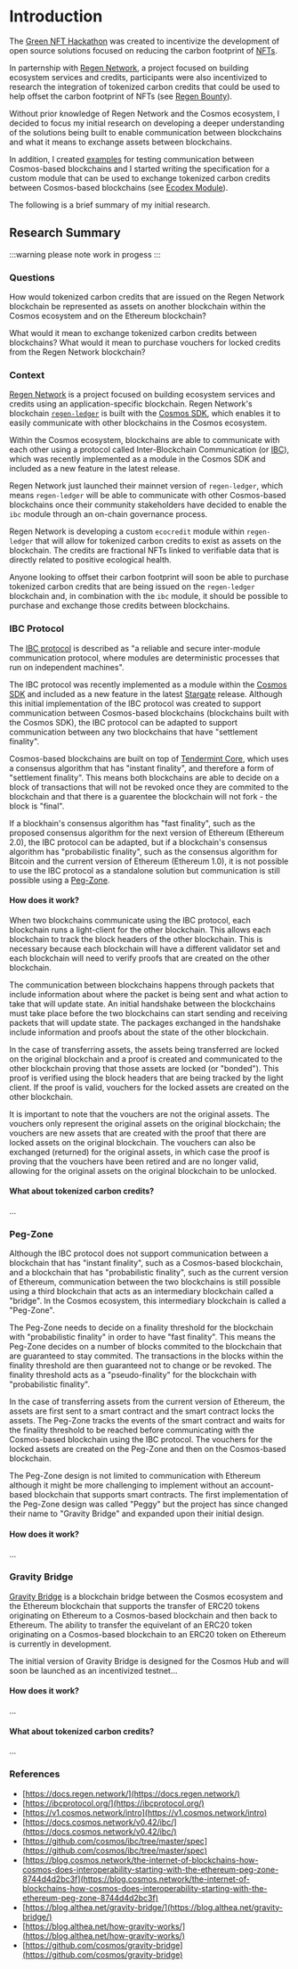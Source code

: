 # Introduction

The [Green NFT Hackathon](https://gitcoin.co/hackathon/green-nft/onboard) was created to incentivize the development of open source solutions focused on reducing the carbon footprint of [NFTs](https://ethereum.org/en/nft/).

In parternship with [Regen Network](https://www.regen.network/), a project focused on building ecosystem services and credits, participants were also incentivized to research the integration of tokenized carbon credits that could be used to help offset the carbon footprint of NFTs (see [Regen Bounty](https://gitcoin.co/issue/GreenNFT/GreenNFTs/3/100025306)).

Without prior knowledge of Regen Network and the Cosmos ecosystem, I decided to focus my initial research on developing a deeper understanding of the solutions being built to enable communication between blockchains and what it means to exchange assets between blockchains.

In addition, I created [examples](/development/testing/overview.html) for testing communication between Cosmos-based blockchains and I started writing the specification for a custom module that can be used to exchange tokenized carbon credits between Cosmos-based blockchains (see [Ecodex Module](/research/green-nft/ecodex-module.html)).

The following is a brief summary of my initial research.

## Research Summary

:::warning please note
work in progess
:::

### Questions

How would tokenized carbon credits that are issued on the Regen Network blockchain be represented as assets on another blockchain within the Cosmos ecosystem and on the Ethereum blockchain?

What would it mean to exchange tokenized carbon credits between blockchains? What would it mean to purchase vouchers for locked credits from the Regen Network blockchain?

### Context

[Regen Network](https://www.regen.network/) is a project focused on building ecosystem services and credits using an application-specific blockchain. Regen Network's blockchain [`regen-ledger`](https://github.com/regen-network/regen-ledger) is built with the [Cosmos SDK](https://github.com/cosmos/cosmos-sdk), which enables it to easily communicate with other blockchains in the Cosmos ecosystem.

Within the Cosmos ecosystem, blockchains are able to communicate with each other using a protocol called Inter-Blockchain Communication (or [IBC](https://ibcprotocol.org/)), which was recently implemented as a module in the Cosmos SDK and included as a new feature in the latest release.

Regen Network just launched their mainnet version of `regen-ledger`, which means `regen-ledger` will be able to communicate with other Cosmos-based blockchains once their community stakeholders have decided to enable the `ibc` module through an on-chain governance process.

Regen Network is developing a custom `ecocredit` module within `regen-ledger` that will allow for tokenized carbon credits to exist as assets on the blockchain. The credits are fractional NFTs linked to verifiable data that is directly related to positive ecological health.

Anyone looking to offset their carbon footprint will soon be able to purchase tokenized carbon credits that are being issued on the `regen-ledger` blockchain and, in combination with the `ibc` module, it should be possible to purchase and exchange those credits between blockchains.

<!-- ### Proof-of-Stake

"99% lower carbon footprint"

"Cosmos blockchains use an efficient Proof-of-Stake (PoS) consensus algorithm for securing the network. This PoS algorithm reduces the Cosmos carbon footprint by more than 99% compared to Proof-of-Work blockchains like Bitcoin that has a carbon footprint roughly the size of Switzerland." -->

### IBC Protocol

The [IBC protocol](https://ibcprotocol.org/) is described as "a reliable and secure inter-module communication protocol, where modules are deterministic processes that run on independent machines".

The IBC protocol was recently implemented as a module within the [Cosmos SDK](https://github.com/cosmos/cosmos-sdk) and included as a new feature in the latest [Stargate](https://stargate.cosmos.network/) release. Although this initial implementation of the IBC protocol was created to support communication between Cosmos-based blockchains (blockchains built with the Cosmos SDK), the IBC protocol can be adapted to support communication between any two blockchains that have "settlement finality".

Cosmos-based blockchains are built on top of [Tendermint Core](https://github.com/tendermint/tendermint), which uses a consensus algorithm that has "instant finality", and therefore a form of "settlement finality". This means both blockchains are able to decide on a block of transactions that will not be revoked once they are commited to the blockchain and that there is a guarentee the blockchain will not fork - the block is "final".

If a blockhain's consensus algorithm has "fast finality", such as the proposed consensus algorithm for the next version of Ethereum (Ethereum 2.0), the IBC protocol can be adapted, but if a blockchain's consensus algorithm has "probabilistic finality", such as the consensus algorithm for Bitcoin and the current version of Ethereum (Ethereum 1.0), it is not possible to use the IBC protocol as a standalone solution but communication is still possible using a [Peg-Zone](#peg-zone).

<!-- "For example, it allows public and private blockchains to transfer tokens to each other." -->

<!-- "The role of IBC is to take care of the messaging part (including data transport, authentication and ordering), in order for developers to focus on building applications." -->

#### How does it work?

When two blockchains communicate using the IBC protocol, each blockchain runs a light-client for the other blockchain. This allows each blockchain to track the block headers of the other blockchain. This is necessary because each blockchain will have a different validator set and each blockchain will need to verify proofs that are created on the other blockchain.

The communication between blockchains happens through packets that include information about where the packet is being sent and what action to take that will update state. An initial handshake between the blockchains must take place before the two blockchains can start sending and receiving packets that will update state. The packages exchanged in the handshake include information and proofs about the state of the other blockchain.

<!-- "The handshake serves to allow both chains to authenticate each other, ensure that they are using the correct identifiers, and prepare to send and receive packets safely." -->

<!-- "Once this handshake occurs, subsequent data packets can be relayed between the chains via transactions Packets contain arbitrary serialized data (for example, a packet could contain information about a token transfer or a smart contract function to be executed) as well as further metadata information that can be used to verify that the packet came from the origin chain. This verification step involves the use of efficient light clients for the consensus mechanisms of each chain." -->

In the case of transferring assets, the assets being transferred are locked on the original blockchain and a proof is created and communicated to the other blockchain proving that those assets are locked (or "bonded"). This proof is verified using the block headers that are being tracked by the light client. If the proof is valid, vouchers for the locked assets are created on the other blockchain.

It is important to note that the vouchers are not the original assets. The vouchers only represent the original assets on the original blockchain; the vouchers are new assets that are created with the proof that there are locked assets on the original blockchain. The vouchers can also be exchanged (returned) for the original assets, in which case the proof is proving that the vouchers have been retired and are no longer valid, allowing for the original assets on the original blockchain to be unlocked.

<!-- Each Cosmos-based blockchain has the option to connect to other Cosmos-based blockchains using the IBC protocol, which means it is important to only enable IBC with trusted blockchains. -->

#### What about tokenized carbon credits?

...

### Peg-Zone

<!-- "One idea is to connect each blockchain in the network with every other via direct IBC connections. The main problem with this approach is that the number of connections in the network grows quadratically with the number of blockchains. If there are 100 blockchains in the network and each needs to maintain an IBC connection with every other, that is 4950 connections. This quickly gets out of hand."

"To solve this, Cosmos proposes a modular architecture with two classes of blockchain: Hubs and Zones. Zones are regular heterogenous blockchains and Hubs are blockchains specifically designed to connect Zones together. When a Zone creates an IBC connection with a Hub, it can automatically access (i.e. send to and receive from) every other Zone that is connected to it. As a result, each Zone only needs to establish a limited number of connections with a restricted set of Hubs. Hubs also prevent double spending among Zones. This means that when a Zone receives a token from a Hub, it only needs to trust the origin Zone of this token and the Hub." -->

Although the IBC protocol does not support communication between a blockchain that has "instant finality", such as a Cosmos-based blockchain, and a blockchain that has "probabilistic finality", such as the current version of Ethereum, communication between the two blockchains is still possible using a third blockchain that acts as an intermediary blockchain called a "bridge". In the Cosmos ecosystem, this intermediary blockchain is called a "Peg-Zone".

The Peg-Zone needs to decide on a finality threshold for the blockchain with "probabilistic finality" in order to have "fast finality". This means the Peg-Zone decides on a number of blocks commited to the blockchain that are guaranteed to stay commited. The transactions in the blocks within the finality threshold are then guaranteed not to change or be revoked. The finality threshold acts as a "pseudo-finality" for the blockchain with "probabilistic finality".

In the case of transferring assets from the current version of Ethereum, the assets are first sent to a smart contract and the smart contract locks the assets. The Peg-Zone tracks the events of the smart contract and waits for the finality threshold to be reached before communicating with the Cosmos-based blockchain using the IBC protocol. The vouchers for the locked assets are created on the Peg-Zone and then on the Cosmos-based blockchain.

The Peg-Zone design is not limited to communication with Ethereum although it might be more challenging to implement without an account-based blockchain that supports smart contracts. The first implementation of the Peg-Zone design was called "Peggy" but the project has since changed their name to "Gravity Bridge" and expanded upon their initial design.

#### How does it work?

...

<!-- Components: 1. Ethereum Smart Contracts: There will be a set of Ethereum smart contracts acting as asset custodians, capable of taking custody of Ethereum native tokens and issuing Cosmos native tokens. 2. Witness: The witness component attests witness to events in Ethereum. It waits for 100 blocks, the finality threshold, and implements this pseudo-finality over the non-finality chain. It runs a fully validating Ethereum node in order to attest to state changes within Ethereum by submitting a WitnessTX to the peg zone. We use a shared security model here by taking the set of Cosmos Hub validators also to be peg zone Witnesses. 3. Peg zone: The peg zone is a translator blockchain, built on Tendermint, that allows users to perform and query transactions. This is how Cosmos communicates with Ethereum. 4. Signer: The signer signs messages using the secp256k1 signature scheme which Ethereum understands to make signatures efficiently verifiable by smart contracts. The signer component generates secp256k1 signatures via the SignTx message and posts it to the peg zone for relaying transactions for validation in the smart contract down the pipeline. 5. Relayer: The relayer component relays a batched list (array) of transactions—signed by the Signer component—and posts them to the Ethereum smart contract. -->

<!-- For example...
"You start at the Cosmos Hub. You move Photons via IBC to the peg zone. The peg zone receives an incoming IBC packet: a message containing a transaction for sending Photons. Signers monitoring the peg zone then sign those IBC transactions, effectively converting the signature scheme to Ethereum-understandable private keys, in secp256k1 format. Your transaction has just been signed on the peg zone.
 Relayers watching the peg zone are waiting until they see that +2/3 signers have signed the transaction before batching your signed transaction into a list of all the other transactions sent through IBC. They then relay the signature-appended list to the EVM where the Ethereum smart contract lives.
 The Ethereum smart contract now checks that the list of transactions are valid. For your Photons, the smart contract needs to generate an ERC20 version of it. After the smart contract generates ERC20 Photons, it then sends the ERC20 Photons to your destination address in Ethereum.
 At this point, converting your ERC20 Photons to ETH is as simple as using an ERC20 decentralized exchange (DEX) like the 0x protocol or OmiseGO." -->

<!-- "Regarding security. The Signer component will be the same shared set of Cosmos Validators securing the Cosmos Hub, so what we have is an accountable peg zone with the same safety guarantees as the hub itself. For a double spend attack to occur while a transaction is in flight between the Ethereum main chain and the peg zone, there must be >2/3 of the voting power taken from hostile validators. Regarding reorgs on the Ethereum main chain. In the event that a reorg occurs on the Ethereum chain past the finality threshold on the peg zone, we defer to governance for recovery." -->

 <!-- https://blog.cosmos.network/the-internet-of-blockchains-how-cosmos-does-interoperability-starting-with-the-ethereum-peg-zone-8744d4d2bc3f -->

### Gravity Bridge

[Gravity Bridge](https://github.com/cosmos/gravity-bridge) is a blockchain bridge between the Cosmos ecosystem and the Ethereum blockchain that supports the transfer of ERC20 tokens originating on Ethereum to a Cosmos-based blockchain and then back to Ethereum. The ability to transfer the equivelant of an ERC20 token originating on a Cosmos-based blockchain to an ERC20 token on Ethereum is currently in development.

The initial version of Gravity Bridge is designed for the Cosmos Hub and will soon be launched as an incentivized testnet...

#### How does it work?

...

#### What about tokenized carbon credits?

...

### References

- [https://docs.regen.network/](https://docs.regen.network/)
- [https://ibcprotocol.org/](https://ibcprotocol.org/)
- [https://v1.cosmos.network/intro](https://v1.cosmos.network/intro)
- [https://docs.cosmos.network/v0.42/ibc/](https://docs.cosmos.network/v0.42/ibc/)
- [https://github.com/cosmos/ibc/tree/master/spec](https://github.com/cosmos/ibc/tree/master/spec)
- [https://blog.cosmos.network/the-internet-of-blockchains-how-cosmos-does-interoperability-starting-with-the-ethereum-peg-zone-8744d4d2bc3f](https://blog.cosmos.network/the-internet-of-blockchains-how-cosmos-does-interoperability-starting-with-the-ethereum-peg-zone-8744d4d2bc3f)
- [https://blog.althea.net/gravity-bridge/](https://blog.althea.net/gravity-bridge/)
- [https://blog.althea.net/how-gravity-works/](https://blog.althea.net/how-gravity-works/)
- [https://github.com/cosmos/gravity-bridge](https://github.com/cosmos/gravity-bridge)
